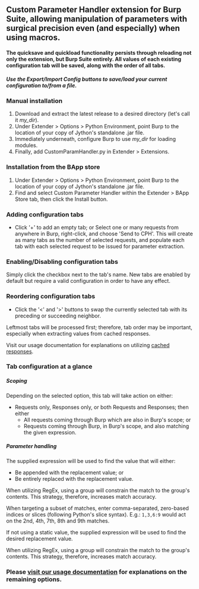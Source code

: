 ## Custom Parameter Handler extension for Burp Suite, allowing manipulation of parameters with surgical precision even (and especially) when using macros.

#### The quicksave and quickload functionality persists through reloading not only the extension, but Burp Suite entirely. All values of each existing configuration tab will be saved, along with the order of all tabs.

##### Use the Export/Import Config buttons to save/load your current configuration to/from a file.

### Manual installation

1. Download and extract the latest release to a desired directory (let's call it *my_dir*).
2. Under Extender > Options > Python Environment, point Burp to the location of your copy of Jython's standalone .jar file.
3. Immediately underneath, configure Burp to use *my_dir* for loading modules.
4. Finally, add CustomParamHandler.py in Extender > Extensions.

### Installation from the BApp store

1. Under Extender > Options > Python Environment, point Burp to the location of your copy of Jython's standalone .jar file.
2. Find and select Custom Parameter Handler within the Extender > BApp Store tab, then click the Install button.

### Adding configuration tabs

- Click '+' to add an empty tab; or
Select one or many requests from anywhere in Burp, right-click, and choose 'Send to CPH'.
This will create as many tabs as the number of selected requests, and populate each tab with each selected request to be issued for parameter extraction.

### Enabling/Disabling configuration tabs

Simply click the checkbox next to the tab's name.
New tabs are enabled by default but require a valid configuration in order to have any effect.

### Reordering configuration tabs

- Click the '<' and '>' buttons to swap the currently selected tab with its preceding or succeeding neighbor.

Leftmost tabs will be processed first; therefore, tab order may be important, especially when extracting values from cached responses.

Visit our usage documentation for explanations on utilizing [cached responses](https://elespike.github.io/burp-cph/#expert/extract_cached).

### Tab configuration at a glance

##### Scoping
Depending on the selected option, this tab will take action on either:
- Requests only, Responses only, or both Requests and Responses; then either
  - All requests coming through Burp which are also in Burp's scope; or
  - Requests coming through Burp, in Burp's scope, and also matching the given expression.

##### Parameter handling
The supplied expression will be used to find the value that will either:
- Be appended with the replacement value; or
- Be entirely replaced with the replacement value.

When utilizing RegEx, using a group will constrain the match to the group's contents.
This strategy, therefore, increases match accuracy.

When targeting a subset of matches, enter comma-separated, zero-based indices or slices (following Python's slice syntax).
  E.g.: `1,3,6:9` would act on the 2nd, 4th, 7th, 8th and 9th matches.

If not using a static value, the supplied expression will be used to find
the desired replacement value.

When utilizing RegEx, using a group will constrain the match to the group's contents.
This strategy, therefore, increases match accuracy.

### Please [visit our usage documentation](https://elespike.github.io/burp-cph/) for explanations on the remaining options.
